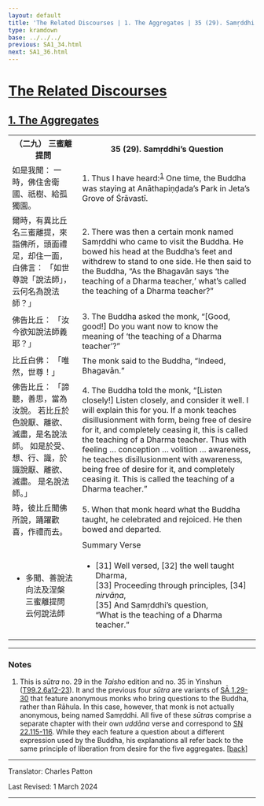 ```yaml
---
layout: default
title: 'The Related Discourses | 1. The Aggregates | 35 (29). Samṛddhi’s Question'
type: kramdown
base: ../../../
previous: SA1_34.html
next: SA1_36.html
---
```


<h1><a href='../index.html'>The Related Discourses</a></h1>
<h2><a href='index.html'>1. The Aggregates</a></h2>

<table class="trans">
  <th class='ch'>（二九） 三蜜離提問</th>
  <th class='en'>35 (29). Samṛddhi’s Question</th>
  <tr>
    <td title='t99.2.6a12'>如是我聞： 一時，佛住舍衛國、祇樹、給孤獨園。</td>
    <td id='p1'>1. Thus I have heard:<sup id="ref1"><a href="#n1">1</a></sup> One time, the Buddha was staying at Anāthapiṇḍada’s Park in Jeta’s Grove of Śrāvastī.</td>
  </tr>
  <tr>
    <td title='t99.2.6a13'>爾時，有異比丘名三蜜離提，來詣佛所，頭面禮足，却住一面，白佛言： 「如世尊說「說法師」，云何名為說法師？」</td>
    <td id='p2'>2. There was then a certain monk named Samṛddhi who came to visit the Buddha. He bowed his head at the Buddha’s feet and withdrew to stand to one side. He then said to the Buddha, “As the Bhagavān says ‘the teaching of a Dharma teacher,’ what’s called the teaching of a Dharma teacher?”</td>
  </tr>
  <tr>
    <td title='t99.2.6a15'>佛告比丘： 「汝今欲知說法師義耶？」</td>
    <td id='p3'>3. The Buddha asked the monk, “[Good, good!] Do you want now to know the meaning of ‘the teaching of a Dharma teacher’?”</td>
  </tr>
  <tr>
    <td title='t99.2.6a16'>比丘白佛： 「唯然，世尊！」</td>
    <td>The monk said to the Buddha, “Indeed, Bhagavān.”</td>
  </tr>
  <tr>
    <td title='t99.2.6a17'>佛告比丘： 「諦聽，善思，當為汝說。 若比丘於色說厭、離欲、滅盡，是名說法師。 如是於受、想、行、識，於識說厭、離欲、滅盡。 是名說法師。」</td>
    <td id='p4'>4. The Buddha told the monk, “[Listen closely!] Listen closely, and consider it well. I will explain this for you. If a monk teaches disillusionment with form, being free of desire for it, and completely ceasing it, this is called the teaching of a Dharma teacher. Thus with feeling … conception … volition … awareness, he teaches disillusionment with awareness, being free of desire for it, and completely ceasing it. This is called the teaching of a Dharma teacher.”</td>
  </tr>
  <tr>
    <td title='t99.2.6a20'>時，彼比丘聞佛所說，踊躍歡喜，作禮而去。</td>
    <td id='p5'>5. When that monk heard what the Buddha taught, he celebrated and rejoiced. He then bowed and departed.</td>
  </tr>
<tr>
  <td title='t99.2.6a22'></td>
  <td class='subheading'>Summary Verse</td>
</tr>
<tr>
  <td title='t99.2.6a22'><ul class='verse'>
    <li>多聞、善說法<br/>
    向法及涅槃<br/>
    三蜜離提問<br/>
    云何說法師</li>
  </ul></td>
  <td><ul class='verse'>
    <li>[31] Well versed, [32] the well taught Dharma,<br/>
    [33] Proceeding through principles, [34] <em>nirvāṇa</em>,<br/>
    [35] And Samṛddhi’s question,<br/>
    “What is the teaching of a Dharma teacher.”</li>
  </ul></td>
</tr>
</table>

<hr/>

<h3 id="notes">Notes</h3>

<ol>
<li id="n1">This is <em>sūtra</em> no. 29 in the <cite>Taisho</cite> edition and no. 35 in Yinshun (<a href="https://cbetaonline.dila.edu.tw/zh/T02n0099_p0006a12" target="_blank">T99.2.6a12-23</a>). It and the previous four <em>sūtra</em> are variants of <a href="SA1_29.html" target="_blank">SĀ 1.29-30</a> that feature anonymous monks who bring questions to the Buddha, rather than Rāhula. In this case, however, that monk is not actually anonymous, being named Samṛddhi. All five of these <em>sūtra</em>s comprise a separate chapter with their own <em>uddāna</em> verse and correspond to <a href="https://suttacentral.net/sn22.115" target="_blank">SN 22.115-116</a>. While they each feature a question about a different expression used by the Buddha, his explanations all refer back to the same principle of liberation from desire for the five aggregates. [<a href="#ref1">back</a>]</li>
</ol>
<hr/>

<p class="translator">Translator: Charles Patton</p>
<p class='revised'>Last Revised: 1 March 2024</p>

<hr/>